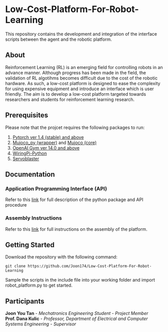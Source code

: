 # Low-Cost-Platform-For-Robot-Learning
This repository contains the development and integration of the interface scripts between the agent and the robotic platform.

## About
Reinforcement Learning (RL) is an emerging field for controlling robots in an advance manner. Although progress has been made in the field, the validation of RL algotihms becomes difficult due to the cost of the robotic hardware. As such, a low-cost platform is designed to ease the complexity for using expensive equipment and introduce an interface which is user friendly. The aim is to develop a low-cost platform targeted towards researchers and students for reinforcement learning research. 

## Prerequisites
Please note that the projcet requires the following packages to run:
1. [Pytorch ver 1.4 (stable) and above](https://pytorch.org/)
2. [Mujoco_py (wrapper)](https://github.com/openai/mujoco-py) and [Mujoco (core)](https://www.roboti.us/license.html)
3. [OpenAI Gym ver 14.0 and above](https://github.com/openai/gym)
4. [WiringPi-Python](https://github.com/WiringPi/WiringPi-Python)
5. [Servoblaster](https://github.com/richardghirst/PiBits/tree/master/ServoBlaster)

## Documentation
### Application Programming Interface (API)
Refer to this [link](doc/index.html) for full description of the python package and API procedure

### Assembly Instructions
Refer to this [link](doc/assembly.pdf) for full instructions on the assembly of the platform.

## Getting Started
Download the repository with the following command:
```
git clone https://github.com/Joon174/Low-Cost-Platform-For-Robot-Learning
```
Sample the scripts in the include file into your working folder and import robot_platform.py to get started.

## Participants
**Joon You Tan** - *Mechatronics Engineering Student - Project Member*  
**Prof. Dana Kulic** - *Professor, Department of Electrical and Computer Systems Engineering - Supervisor*
